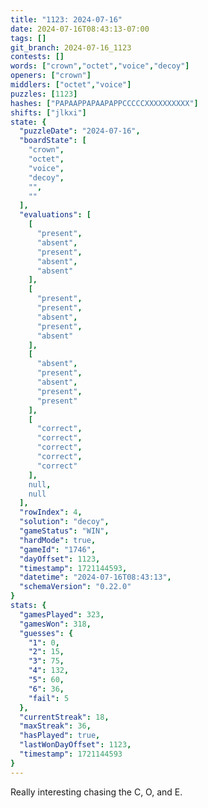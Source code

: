 ```yaml
---
title: "1123: 2024-07-16"
date: 2024-07-16T08:43:13-07:00
tags: []
git_branch: 2024-07-16_1123
contests: []
words: ["crown","octet","voice","decoy"]
openers: ["crown"]
middlers: ["octet","voice"]
puzzles: [1123]
hashes: ["PAPAAPPAPAAPAPPCCCCCXXXXXXXXXX"]
shifts: ["jlkxi"]
state: {
  "puzzleDate": "2024-07-16",
  "boardState": [
    "crown",
    "octet",
    "voice",
    "decoy",
    "",
    ""
  ],
  "evaluations": [
    [
      "present",
      "absent",
      "present",
      "absent",
      "absent"
    ],
    [
      "present",
      "present",
      "absent",
      "present",
      "absent"
    ],
    [
      "absent",
      "present",
      "absent",
      "present",
      "present"
    ],
    [
      "correct",
      "correct",
      "correct",
      "correct",
      "correct"
    ],
    null,
    null
  ],
  "rowIndex": 4,
  "solution": "decoy",
  "gameStatus": "WIN",
  "hardMode": true,
  "gameId": "1746",
  "dayOffset": 1123,
  "timestamp": 1721144593,
  "datetime": "2024-07-16T08:43:13",
  "schemaVersion": "0.22.0"
}
stats: {
  "gamesPlayed": 323,
  "gamesWon": 318,
  "guesses": {
    "1": 0,
    "2": 15,
    "3": 75,
    "4": 132,
    "5": 60,
    "6": 36,
    "fail": 5
  },
  "currentStreak": 18,
  "maxStreak": 36,
  "hasPlayed": true,
  "lastWonDayOffset": 1123,
  "timestamp": 1721144593
}
---
```

<!-- more -->
Really interesting chasing the C, O, and E.
